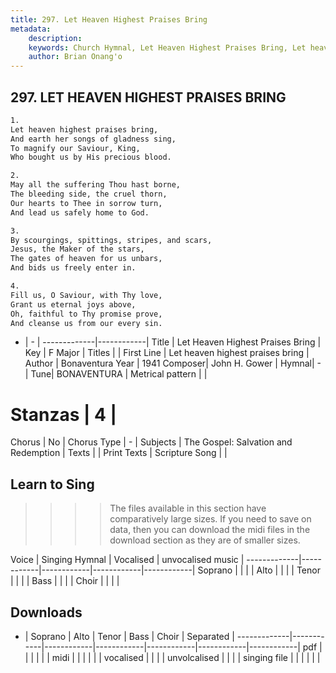 ```yaml
---
title: 297. Let Heaven Highest Praises Bring
metadata:
    description: 
    keywords: Church Hymnal, Let Heaven Highest Praises Bring, Let heaven highest praises bring, 
    author: Brian Onang'o
---
```



## 297. LET HEAVEN HIGHEST PRAISES BRING

```txt
1.
Let heaven highest praises bring, 
And earth her songs of gladness sing, 
To magnify our Saviour, King, 
Who bought us by His precious blood. 

2.
May all the suffering Thou hast borne, 
The bleeding side, the cruel thorn, 
Our hearts to Thee in sorrow turn, 
And lead us safely home to God. 

3.
By scourgings, spittings, stripes, and scars, 
Jesus, the Maker of the stars, 
The gates of heaven for us unbars, 
And bids us freely enter in. 

4.
Fill us, O Saviour, with Thy love, 
Grant us eternal joys above, 
Oh, faithful to Thy promise prove, 
And cleanse us from our every sin.
```

- |   -  |
-------------|------------|
Title | Let Heaven Highest Praises Bring |
Key | F Major |
Titles |  |
First Line | Let heaven highest praises bring |
Author | Bonaventura
Year | 1941
Composer| John H. Gower |
Hymnal|  - |
Tune| BONAVENTURA |
Metrical pattern | |
# Stanzas | 4 |
Chorus | No |
Chorus Type | - |
Subjects | The Gospel: Salvation and Redemption |
Texts |  |
Print Texts | 
Scripture Song |  |
  
## Learn to Sing

>>>> The files available in this section have comparatively large sizes. If you need to save on data, then you can download the midi files in the download section as they are of smaller sizes.

Voice |  Singing Hymnal | Vocalised | unvocalised music |
-------------|------------|------------|------------|------------|
Soprano | | | |
Alto | | | |
Tenor | | | |
Bass | | | |
Choir | | | |

## Downloads

- |  Soprano | Alto | Tenor | Bass | Choir | Separated |
-------------|------------|------------|------------|------------|------------|------------|
pdf | | | | | |
midi | | | | | |
vocalised | | | |
unvolcalised | | | |
singing file | | | | | |
  